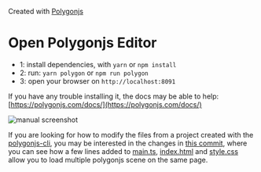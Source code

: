Created with [Polygonjs](https://polygonjs.com)

# Open Polygonjs Editor

-   1: install dependencies, with `yarn` or `npm install`
-   2: run: `yarn polygon` or `npm run polygon`
-   3: open your browser on `http://localhost:8091`

If you have any trouble installing it, the docs may be able to help: [https://polygonjs.com/docs/](https://polygonjs.com/docs/)


![manual screenshot](https://github.com/polygonjs/vanilla-example/blob/main/public/polygonjs/screenshots/manual_screenshot.jpg?raw=true)

If you are looking for how to modify the files from a project created with the [polygonjs-cli](https://github.com/polygonjs/create-polygonjs), you may be interested in the changes in [this commit](https://github.com/polygonjs/vanilla-example/commit/9bb20272049e02ca5c0c9067cad5644f6205340c), where you can see how a few lines added to [main.ts](https://github.com/polygonjs/vanilla-example/blob/main/src/main.ts), [index.html](https://github.com/polygonjs/vanilla-example/blob/main/index.html) and [style.css](https://github.com/polygonjs/vanilla-example/blob/main/src/style.css) allow you to load multiple polygonjs scene on the same page.